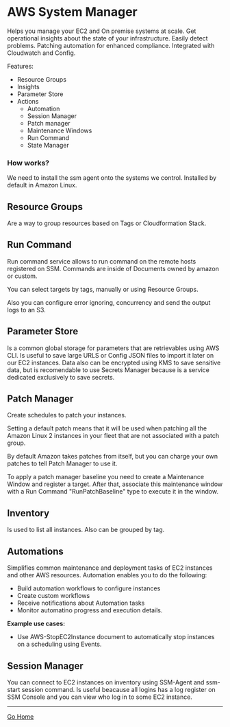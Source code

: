 # AWS System Manager

Helps you manage your EC2 and On premise systems at scale.
Get operational insights about the state of your infrastructure.
Easily detect problems.
Patching automation for enhanced compliance.
Integrated with Cloudwatch and Config.

Features:
- Resource Groups
- Insights
- Parameter Store
- Actions
  -  Automation
  -  Session Manager
  -  Patch manager
  -  Maintenance Windows
  -  Run Command
  -  State Manager

### How works?

We need to install the ssm agent onto the systems we control.
Installed by default in Amazon Linux.

## Resource Groups

Are a way to group resources based on Tags or Cloudformation Stack.

## Run Command

Run command service allows to run command on the remote hosts registered on SSM. Commands are inside of Documents owned by amazon or custom.

You can select targets by tags, manually or using Resource Groups.

Also you can configure error ignoring, concurrency and send the output logs to an S3.

## Parameter Store

Is a common global storage for parameters that are retrievables using AWS CLI. Is useful to save large URLS or Config JSON files to import it later on our EC2 instances. Data also can be encrypted using KMS to save sensitive data, but is recomendable to use Secrets Manager because is a service dedicated exclusively to save secrets.

## Patch Manager

Create schedules to patch your instances.

Setting a default patch means that it will be used when patching all the Amazon Linux 2 instances in your fleet that are not associated with a patch group.

By default Amazon takes patches from itself, but you can charge your own patches to tell Patch Manager to use it.

To apply a patch manager baseline you need to create a Maintenance Window and register a target. After that, associate this maintenance window with a Run Command "RunPatchBaseline" type to execute it in the window.

## Inventory
Is used to list all instances. Also can be grouped by tag.

## Automations
Simplifies common maintenance and deployment tasks of EC2 instances and other AWS resources. Automation enables you to do the following:
- Build automation workflows to configure instances
- Create custom workflows
- Receive notifications about Automation tasks
- Monitor automatino progress and execution details.

**Example use cases:**
- Use AWS-StopEC2Instance document to automatically stop instances on a scheduling using Events.

## Session Manager
You can connect to EC2 instances on inventory using SSM-Agent and ssm-start session command.
Is useful beacause all logins has a log register on SSM Console and you can view who log in to some EC2 instance.

---------------
[Go Home](../README.md)